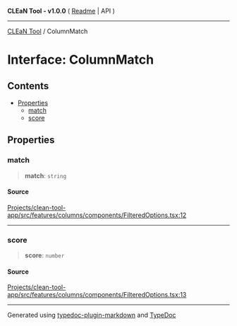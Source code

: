 **CLEaN Tool - v1.0.0** ( [Readme](../README.md) \| API )

***

[CLEaN Tool](../exports.md) / ColumnMatch

# Interface: ColumnMatch

## Contents

- [Properties](ColumnMatch.md#properties)
  - [match](ColumnMatch.md#match)
  - [score](ColumnMatch.md#score)

## Properties

### match

> **match**: `string`

#### Source

[Projects/clean-tool-app/src/features/columns/components/FilteredOptions.tsx:12](https://github.com/yuckyh/clean-tool-app/)

***

### score

> **score**: `number`

#### Source

[Projects/clean-tool-app/src/features/columns/components/FilteredOptions.tsx:13](https://github.com/yuckyh/clean-tool-app/)

***

Generated using [typedoc-plugin-markdown](https://www.npmjs.com/package/typedoc-plugin-markdown) and [TypeDoc](https://typedoc.org/)
